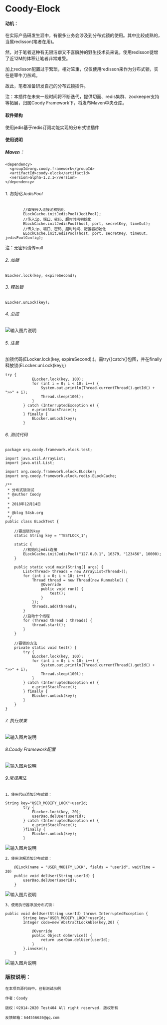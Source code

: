 # Coody-Elock

#### 动机：

在实际产品研发生涯中，有很多业务会涉及到分布式锁的使用。其中比较成熟的，当属redisson(笔者在用)。

然，对于笔者这种有无限洁癖又不喜臃肿的野生技术员来说。使用redisson徒增了近12M的体积让笔者非常难受。

加上redisson配置过于繁琐，相对笨重，仅仅使用redisson来作为分布式锁，实在是宰牛刀杀鸡。

故此，笔者准备研发自己的分布式锁插件。

注：本插件在未来一段时间将不断迭代，提供切面、redis集群、zookeeper支持等拓展，归属Coody Framework下，将发布Maven中央仓库。


#### 软件架构

使用jedis基于redis订阅功能实现的分布式锁插件


#### 使用说明

##### Maven：


```
<dependency>
  <groupId>org.coody.framework</groupId>
  <artifactId>coody-elock</artifactId>
  <version>alpha-1.2.1</version>
</dependency>
```


###### 1. 初始化JedisPool

```
        //直接传入连接池初始化
		ELockCache.initJedisPool(JediPool);
		//传入ip、端口、密码、超时时间初始化
		ELockCache.initJedisPool(host, port, secretKey, timeOut);
		//传入ip、端口、密码、超时时间、配置器初始化
		ELockCache.initJedisPool(host, port, secretKey, timeOut, jedisPoolConfig);
```


注：无密码请传null

###### 2. 加锁


```
ELocker.lock(key, expireSecond);
```

###### 3. 释放锁

```
ELocker.unLock(key);
```
###### 4. 总揽

![输入图片说明](https://images.gitee.com/uploads/images/2018/1214/184328_85eb2b55_1200611.png "a.png")


###### 5. 注意

加锁代码(ELocker.lock(key, expireSecond);)。需try{}catch{}包围，并在finally释放锁(ELocker.unLock(key);)


```
try {
			ELocker.lock(key, 100);
			for (int i = 0; i < 10; i++) {
				System.out.println(Thread.currentThread().getId() + ">>" + i);
				Thread.sleep(100l);
			}
		} catch (InterruptedException e) {
			e.printStackTrace();
		} finally {
			ELocker.unLock(key);
		}
```


###### 6. 测试代码


```
package org.coody.framework.elock.test;

import java.util.ArrayList;
import java.util.List;

import org.coody.framework.elock.ELocker;
import org.coody.framework.elock.redis.ELockCache;

/**
 * 分布式锁测试
 * @author Coody
 *
 * 2018年12月14日
 * 
 * @blog 54sb.org
 */
public class ELockTest {

	//要加锁的key
	static String key = "TESTLOCK_1";

	static {
		//初始化jedis连接
		ELockCache.initJedisPool("127.0.0.1", 16379, "123456", 10000);
	}

	public static void main(String[] args) {
		List<Thread> threads = new ArrayList<Thread>();
		for (int i = 0; i < 10; i++) {
			Thread thread = new Thread(new Runnable() {
				@Override
				public void run() {
					test();
				}
			});
			threads.add(thread);
		}
		//启动十个线程
		for (Thread thread : threads) {
			thread.start();
		}
	}

	//要锁的方法
	private static void test() {
		try {
			ELocker.lock(key, 100);
			for (int i = 0; i < 10; i++) {
				System.out.println(Thread.currentThread().getId() + ">>" + i);
				Thread.sleep(100l);
			}
		} catch (InterruptedException e) {
			e.printStackTrace();
		} finally {
			ELocker.unLock(key);
		}
	}
}

```

###### 7. 执行效果

![输入图片说明](https://images.gitee.com/uploads/images/2018/1214/184647_f99ea98c_1200611.png "c.png")

###### 8.Coody Framework配置

![输入图片说明](https://images.gitee.com/uploads/images/2019/0103/141224_a1711e32_1200611.png "屏幕截图.png")

     
###### 9.常规用法

    1、使用代码添加分布式锁：


```
String key="USER_MODIFY_LOCK"+userId;
		try {
			ELocker.lock(key, 20);
			userDao.delUser(userId);
		} catch (InterruptedException e) {
			e.printStackTrace();
		}finally {
			ELocker.unLock(key);
		}
```

    
![输入图片说明](https://images.gitee.com/uploads/images/2019/0103/141650_d442cc01_1200611.png "屏幕截图.png")

    2、使用注解添加分布式锁：


```
	@ELock(name = "USER_MODIFY_LOCK", fields = "userId", waitTime = 20)
	public void delUser(String userId) {
		userDao.delUser(userId);
	}
```

![输入图片说明](https://images.gitee.com/uploads/images/2019/0103/141847_48f9532f_1200611.png "屏幕截图.png")

    3、使用执行器添加分布式锁：

```
public void delUser(String userId) throws InterruptedException {
		String key="USER_MODIFY_LOCK"+userId;
		Integer code=new AbstractLockAble(key,20) {
			
			@Override
			public Object doService() {
				return userDao.delUser(userId);
			}
		}.invoke();
	}
```


![输入图片说明](https://images.gitee.com/uploads/images/2019/0103/142026_3c84a07f_1200611.png "屏幕截图.png")

### 版权说明：


    在本项目源代码中，已有测试示例

    作者：Coody
    
    版权：©2014-2020 Test404 All right reserved. 版权所有

    反馈邮箱：644556636@qq.com
